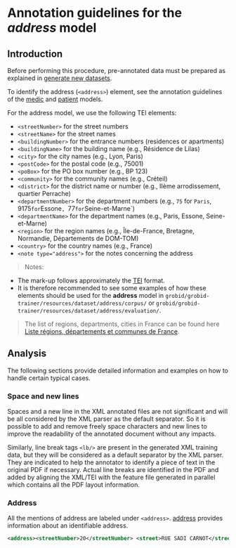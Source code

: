 # Annotation guidelines for the _address_ model

## Introduction
Before performing this procedure, pre-annotated data must be prepared as explained in [generate new datasets](../Training-the-medical-report-models.md#generate-new-datasets).

To identify the address (`<address>`) element, see the annotation guidelines of the [medic](medic.md) and [patient](patient.md) models.

For the address model, we use the following TEI elements:
* `<streetNumber>` for the street numbers
* `<streetName>` for the street names
* `<buildingNumber>` for the entrance numbers (residences or apartments)
* `<buildingName>` for the building name (e.g., Résidence de Lilas)
* `<city>` for the city names (e.g., Lyon, Paris)
* `<postCode>` for the postal code (e.g., 75001)
* `<poBox>` for the PO box number (e.g., BP 123)
* `<community>` for the community names (e.g., Créteil)
* `<district>` for the district name or number (e.g., IIème arrodissement, quartier Perrache)
* `<departmentNumber>` for the department numbers (e.g., `75` for `Paris`, 9175` for `Essone`, `77` for `Seine-et-Marne`)
* `<departmentName>` for the department names (e.g., Paris, Essone, Seine-et-Marne)
* `<region>` for the region names (e.g., Île-de-France, Bretagne, Normandie, Départements de DOM-TOM)
* `<country>` for the country names (e.g., France)
* `<note type="address">` for the notes concerning the address

> Notes:
- The mark-up follows approximately the [TEI](http://www.tei-c.org) format.
- It is therefore recommended to see some examples of how these elements should be used for the __address__ model in `grobid/grobid-trainer/resources/dataset/address/corpus/` or `grobid/grobid-trainer/resources/dataset/address/evaluation/`.
> The list of regions, departments, cities in France can be found here [Liste régions, départements et communes de France](https://www.villesfrance.fr/fr/).

## Analysis

The following sections provide detailed information and examples on how to handle certain typical cases.

### Space and new lines

Spaces and a new line in the XML annotated files are not significant and will be all considered by the XML parser as the default separator. So it is possible to add and remove freely space characters and new lines to improve the readability of the annotated document without any impacts. 

Similarly, line break tags `<lb/>` are present in the generated XML training data, but they will be considered as a default separator by the XML parser. They are indicated to help the annotator to identify a piece of text in the original PDF if necessary. Actual line breaks are identified in the PDF and added by aligning the XML/TEI with the feature file generated in parallel which contains all the PDF layout information. 

### Address 

All the mentions of address are labeled under `<address>`. [address](https://www.tei-c.org/release/doc/tei-p5-doc/en/html/ref-persName.html) provides information about an identifiable address.


```xml
<address><streetNumber>20</streetNumber> <street>RUE SADI CARNOT</street> <postCode>93170</postCode> <department>BAGNOLET</department></address>
```
